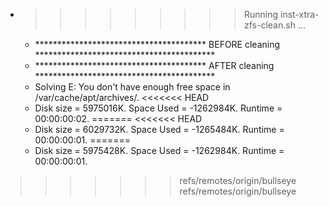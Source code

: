 * >>>>>>>>> Running inst-xtra-zfs-clean.sh ...
  * ***************************************  BEFORE cleaning  *****************************************
  * ***************************************  AFTER cleaning  *****************************************
  * Solving E: You don't have enough free space in /var/cache/apt/archives/.
<<<<<<< HEAD
  * Disk size = 5975016K. Space Used = -1262984K. Runtime = 00:00:00:02.
=======
<<<<<<< HEAD
  * Disk size = 6029732K. Space Used = -1265484K. Runtime = 00:00:00:01.
=======
  * Disk size = 5975428K. Space Used = -1262984K. Runtime = 00:00:00:01.
>>>>>>> refs/remotes/origin/bullseye
>>>>>>> refs/remotes/origin/bullseye
